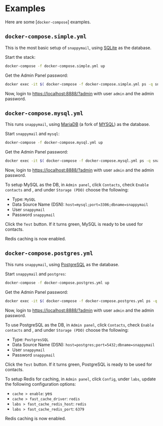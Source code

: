 # Examples

Here are some [`docker-compose`] examples.

## `docker-compose.simple.yml`

This is the most basic setup of `snappymail`, using [SQLite](https://www.sqlite.org/index.html) as the database.

Start the stack:

```sh
docker-compose -f docker-compose.simple.yml up
```

Get the Admin Panel password:

```sh
docker exec -it $( docker-compose -f docker-compose.simple.yml ps -q snappymail ) cat /snappymail/data/_data_/_default_/admin_password.txt
```

Now, login to [https://localhost:8888/?admin](https://localhost:8888/?admin) with user `admin` and the admin password.

## `docker-compose.mysql.yml`

This runs `snappymail`, using [MariaDB](https://mariadb.org/) (a fork of [MYSQL](https://www.mysql.com/)) as the database.

Start `snappymail` and `mysql`:

```sh
docker-compose -f docker-compose.mysql.yml up
```

Get the Admin Panel password:

```sh
docker exec -it $( docker-compose -f docker-compose.mysql.yml ps -q snappymail ) cat /snappymail/data/_data_/_default_/admin_password.txt
```

Now, login to [https://localhost:8888/?admin](https://localhost:8888/?admin) with user `admin` and the admin password.

To setup MySQL as the DB, in `Admin panel`, click `Contacts`, check `Enable contacts` and , and under `Storage (PDO)` choose the following:

- Type: `MySQL`
- Data Source Name (DSN): `host=mysql;port=3306;dbname=snappymail`
- User `snappymail`
- Password `snappymail`

Click the `Test` button. If it turns green, MySQL is ready to be used for contacts.

Redis caching is now enabled.

## `docker-compose.postgres.yml`

This runs `snappymail`, using [PostgreSQL](https://hub.docker.com/_/postgres) as the database.

Start `snappymail` and `postgres`:

```sh
docker-compose -f docker-compose.postgres.yml up
```

Get the Admin Panel password:

```sh
docker exec -it $( docker-compose -f docker-compose.postgres.yml ps -q snappymail ) cat /snappymail/data/_data_/_default_/admin_password.txt
```

Now, login to [https://localhost:8888/?admin](https://localhost:8888/?admin) with user `admin` and the admin password.

To use PostgreSQL as the DB, in `Admin panel`, click `Contacts`, check `Enable contacts` and , and under `Storage (PDO)` choose the following:

- Type: `PostgresSQL`
- Data Source Name (DSN): `host=postgres;port=5432;dbname=snappymail`
- User `snappymail`
- Password `snappymail`

Click the `Test` button. If it turns green, PostgreSQL is ready to be used for contacts.

To setup Redis for caching, in `Admin panel`, click `Config`, under `labs`, update the following configuration options:

- `cache > enable`: yes
- `cache > fast_cache_driver`: `redis`
- `labs > fast_cache_redis_host`: `redis`
- `labs > fast_cache_redis_port`: `6379`

Redis caching is now enabled.
